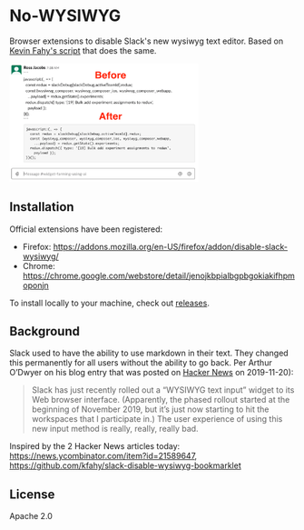 # No-WYSIWYG

Browser extensions to disable Slack's new wysiwyg text editor. Based on [Kevin Fahy's script](https://github.com/kfahy/slack-disable-wysiwyg-bookmarklet) that does the same.

<img src="screenshot.png" width=66% />

## Installation

Official extensions have been registered:

* Firefox: https://addons.mozilla.org/en-US/firefox/addon/disable-slack-wysiwyg/
* Chrome: https://chrome.google.com/webstore/detail/jenojkbpialbgpbgokiakifhpmoponjn

To install locally to your machine, check out [releases](https://github.com/pocc/no-wysiwyg/releases).

## Background

Slack used to have the ability to use markdown in their text. They changed this permanently for all users without the ability to go back. Per Arthur O’Dwyer on his blog entry that was posted on [Hacker News](https://quuxplusone.github.io/blog/2019/11/20/slack-rich-text-box/) on 2019-11-20):

> Slack has just recently rolled out a “WYSIWYG text input” widget to its Web browser interface. (Apparently, the phased rollout started at the beginning of November 2019, but it’s just now starting to hit the workspaces that I participate in.) The user experience of using this new input method is really, really, really bad.

Inspired by the 2 Hacker News articles today: https://news.ycombinator.com/item?id=21589647, https://github.com/kfahy/slack-disable-wysiwyg-bookmarklet

## License

Apache 2.0
